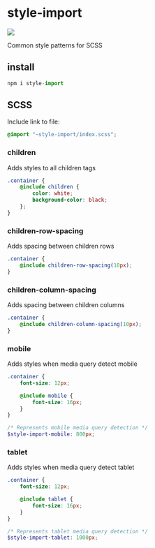 # style-import

<a href="https://www.npmjs.com/package/style-import">
    <img src="https://nodei.co/npm/style-import.png?mini=true">
</a>

Common style patterns for SCSS

## install

```js
npm i style-import
```

## SCSS

Include link to file:

```scss
@import "~style-import/index.scss";
```

### children

Adds styles to all children tags

```scss
.container {
    @include children {
        color: white;
        background-color: black;
    };
}
```

### children-row-spacing

Adds spacing between children rows

```scss
.container {
    @include children-row-spacing(10px);
}
```
### children-column-spacing

Adds spacing between children columns

```scss
.container {
    @include children-column-spacing(10px);
}
```

### mobile

Adds styles when media query detect mobile

```scss
.container {
    font-size: 12px;

    @include mobile {
        font-size: 16px;
    }
}
```

```scss
/* Represents mobile media query detection */
$style-import-mobile: 800px;
```

### tablet

Adds styles when media query detect tablet

```scss
.container {
    font-size: 12px;

    @include tablet {
        font-size: 16px;
    }
}
```

```scss
/* Represents tablet media query detection */
$style-import-tablet: 1000px;
```

